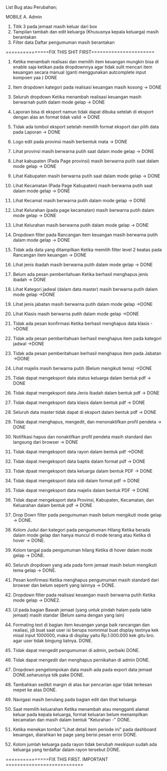 List Bug atau Perubahan;


MOBILE
A. Admin
1. Titik 3 pada jemaat masih keluar dari box
2. Tampilan tambah dan edit keluarga (Khususnya kepala keluarga) masih berantakan
3. Filter data Daftar pengumuman masih berantakan


===============FIX THIS SHIT FIRST======================
1.  Ketika menambah realisasi dan memilih item keuangan mungkin bisa di enable saja ketikan pada dropdownnya  agar tidak sulit mencari item keuangan secara manual (ganti menggunakan autcomplete input kompoen yaa ) DONE
2.  Item dropdown kategori pada realisasi keuangan masih kosong -> DONE
3.  Seluruh dropdown Ketika menambah realisasi keuangan masih berwarnah putih dalam mode gelap  -> DONE
4.  Laporan bisa di eksport namun tidak dapat dibuka setelah di eksport dengan alas an format tidak valid  -> DONE
5.  Tidak ada tombol eksport setelah memilih format eksport dan pilih data pada Laporan  -> DONE
6.  Logo edit pada provinsi masih berbentuk mata -> DONE
7.  Lihat provinsi masih berwarna putih saat dalam mode gelap  -> DONE
8.  Lihat kabupaten (Pada Page provinsi) masih berwarna putih saat dalam mode gelap  -> DONE
9.  Lihat Kabupaten masih berwarna putih saat dalam mode gelap  -> DONE
10. Lihat Kecamatan (Pada Page Kabupaten) masih berwarna putih saat dalam mode gelap  -> DONE
11. Lihat Kecamat masih berwarna putih dalam mode gelap  -> DONE
12. Lihat Kelurahan (pada page kecamatan) masih berwarna putih dalam mode gelap  -> DONE
13. Lihat Kelurahan masih berwarna putih dalam mode gelap -> DONE
14.  Dropdown filter pada Rancangan item keuangan masih berwarna putih dalam mode gelap  -> DONE
15. Tidak ada data yang ditampilkan Ketika memilih filter level 2 keatas pada Rancangan item keuangan  -> DONE
16. Lihat jenis ibadah masih berwarna putih dalam mode gelap -> DONE
17. Belum ada pesan pemberitahuan Ketika berhasil menghapus jenis ibadah -> DONE
18. Lihat Kategori jadwal (dalam data master) masih berwarna putih dalam mode gelap ->DONE
19. Lihat jenis jabatan masih berwarna putih dalam mode gelap ->DONE
20. Lihat Klasis masih berwarna putih dalam mode gelap ->DONE
21. Tidak ada pesan konfirmasi Ketika berhasil menghapus data klasis ->DONE
22. Tidak ada pesan pemberitahuan berhasil menghapus item pada kategori jadwal ->DONE
23. Tidak ada pesan pemberitahuan berhasil menghapus item pada Jabatan ->DONE
24. Lihat majelis masih berwarna putih (Belum mengikuti tema) ->DONE
25.  Tidak dapat mengeksport data status keluarga dalam bentuk pdf -> DONE
26. Tidak dapat mengeksport data Jenis ibadah dalam bentuk pdf -> DONE
27. Tidak dapat mengeksport data klasis dalam bentuk pdf  -> DONE
28. Seluruh data master tidak dapat di eksport dalam bentuk pdf -> DONE 
29. Tidak dapat menghapus, mengedit, dan menonaktifkan profil pendeta -> DONE
30. Notifikasi hapus dan nonaktifkan profil pendeta masih standard dan langsung dari browser  -> DONE

31. Tidak dapat mengeksport data rayon dalam bentuk pdf ->DONE
32. Tidak dapat mengeksport data baptis dalam format pdf -> DONE
33. Tidak dpaat mengeksport data keluarga dalam bentuk PDF -> DONE
34. Tidak dapat mengeksport data sidi dalam format pdf -> DONE
35. Tidak dapat mengeksport data majelis dalam bentuk PDF -> DONE

36. Tidak dapat mengeksport data Provinsi, Kabupaten, Kecamatan, dan Keluarahan dalam bentuk pdf  -> DONE
37. Drop Down filter pada pengumuman masih belum mengikuti mode gelap -> DONE.
38. Kolom Judul dan kategori pada pengumuman Hilang Ketika berada dalam mode gelap dan hanya muncul di mode terang atau Ketika di hover -> DONE.
39. Kolom tangal pada pengumuman hilang Ketika di hover dalam mode gelap -> DONE.
40. Seluruh dropdown yang ada pada form jemaat masih belum mengikuti tema gelap -> DONE.
41. Pesan konfirmasi Ketika menghapus pengumuman masih standard dari browser dan belum seperti yang lainnya -> DONE.
42.  Dropdown filter pada realisasi keuangan masih berwarna putih Ketika mode gelap -> DONE2. 
43.  UI pada bagian Bawah jemaat (yang untuk pindah halam pada table jemaat) masih standar (Belum sama dengan yang lain)
44.  Formating text di bagian item keuangan yanga baik rancangan dan realiasi, jdi buat saat user isi berupa nomnimal buat display textnya kek misal input 1000000, maka di display yaitu Rp.1.000.000 kek gitu bro. agar user tidak bingung liatnya. DONE.
45. Tidak dapat mengedit pengumuman di admin, perbaiki  DONE.
46. Tidak dapat mengedit dan menghapus pernikahan di admin  DONE.
47. Dropdown pengelompokan data masih ada pada export data jemaat   DONE.seharusnya tdk pake  DONE.
48. Tambahkan sedikit margin di atas bar pencarian agar tidak terkesan mepet ke atas   DONE.
49. Navigasi masih berulang pada bagian edit dan lihat keluarga
50. Saat memilih keluarahan Ketika menambah atau mengganti alamat keluar pada kepala keluarga, format keluaran belum menampilkan kecamatan dan masih dalam bentuk "Kelurahan -"  DONE.
51. Ketika menekan tombol "Lihat detail item periode ini" pada dashboard keuangan, diarahkan ke page yang berisi pesan error  DONE.
52. Kolom jumlah keluarga pada rayon tidak berubah meskipun sudah ada keluarga yang terdaftar dalam rayon tersebut  DONE.

===============FIX THIS FIRST. IMPORTANT ===========================



